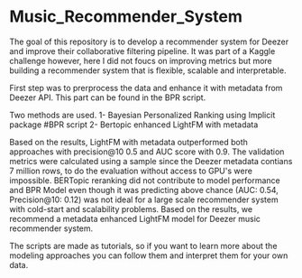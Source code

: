 

# Music_Recommender_System

The goal of this repository is to develop a recommender system for Deezer and improve their collaborative filtering pipeline. It was part of a Kaggle challenge however, here I did not foucs on improving metrics but more building a recommender system that is flexible, scalable and interpretable.

First step was to prerprocess the data and enhance it with metadata from Deezer API. This part can be found in the BPR script.

Two methods are used.
1- Bayesian Personalized Ranking using Implicit package #BPR script
2- Bertopic enhanced LightFM with metadata


Based on the results, LightFM with metadata outperformed both approaches with precision@10 0.5 and AUC score with 0.9. The validation metrics were calculated using a sample since the Deezer metadata contians 7 million rows, to do the evaluation without access to GPU's were impossible. BERTopic reranking did not contribute to model performance and BPR Model even though it was predicting above chance (AUC: 0.54, Precision@10: 0.12) was not ideal for a large scale recommender system with cold-start and scalability problems. Based on the results, we recommend a metadata enhanced LightFM model for Deezer music recommender system.

The scripts are made as tutorials, so if you want to learn more about the modeling approaches you can follow them and interpret them for your own data.